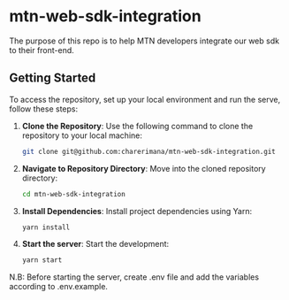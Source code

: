 # mtn-web-sdk-integration

The purpose of this repo is to help MTN developers integrate our web sdk to their front-end.

## Getting Started

To access the repository, set up your local environment and run the serve, follow these steps:

1. **Clone the Repository**: Use the following command to clone the repository to your local machine:

    ```bash
    git clone git@github.com:charerimana/mtn-web-sdk-integration.git
    ```

2. **Navigate to Repository Directory**: Move into the cloned repository directory:

    ```bash
    cd mtn-web-sdk-integration
    ```

3. **Install Dependencies**: Install project dependencies using Yarn:

    ```bash
    yarn install
    ```

3. **Start the server**: Start the development:
  

    ```bash
    yarn start
    ```

N.B: Before starting the server, create .env file and add the variables according to .env.example.
